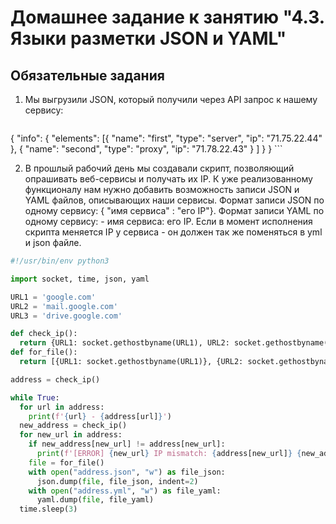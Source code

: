 # Домашнее задание к занятию "4.3. Языки разметки JSON и YAML"

## Обязательные задания

1. Мы выгрузили JSON, который получили через API запрос к нашему сервису:
	```json
 {
    	"info": {
    		"elements": [{
    				"name": "first",
    				"type": "server",
    				"ip": "71.75.22.44"
    			},
    			{
    				"name": "second",
    				"type": "proxy",
    				"ip": "71.78.22.43"
    			}
    		]
    	}
    }
	```

2. В прошлый рабочий день мы создавали скрипт, позволяющий опрашивать веб-сервисы и получать их IP. К уже реализованному функционалу нам нужно добавить возможность записи JSON и YAML файлов, описывающих наши сервисы. Формат записи JSON по одному сервису: { "имя сервиса" : "его IP"}. Формат записи YAML по одному сервису: - имя сервиса: его IP. Если в момент исполнения скрипта меняется IP у сервиса - он должен так же поменяться в yml и json файле.

```python
#!/usr/bin/env python3

import socket, time, json, yaml

URL1 = 'google.com'
URL2 = 'mail.google.com'
URL3 = 'drive.google.com'

def check_ip():
  return {URL1: socket.gethostbyname(URL1), URL2: socket.gethostbyname(URL2), URL3: socket.gethostbyname(URL3)}
def for_file():
  return [{URL1: socket.gethostbyname(URL1)}, {URL2: socket.gethostbyname(URL2)}, {URL3: socket.gethostbyname(URL3)}]

address = check_ip()

while True:
  for url in address:
    print(f'{url} - {address[url]}')
  new_address = check_ip()
  for new_url in address:
    if new_address[new_url] != address[new_url]:
      print(f'[ERROR] {new_url} IP mismatch: {address[new_url]} {new_address[new_url]}')
    file = for_file()
    with open("address.json", "w") as file_json:
      json.dump(file, file_json, indent=2)
    with open("address.yml", "w") as file_yaml:
      yaml.dump(file, file_yaml)
  time.sleep(3)
  ```
